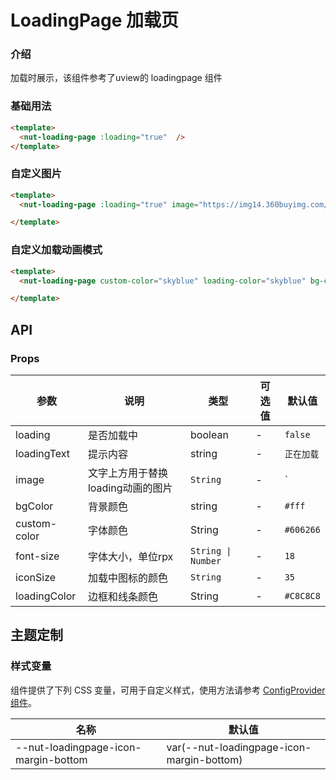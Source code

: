 # LoadingPage 加载页

### 介绍

加载时展示，该组件参考了uview的 loadingpage 组件

### 基础用法

```html
<template>
  <nut-loading-page :loading="true"  />
</template>
```

### 自定义图片

```html
<template>
  <nut-loading-page :loading="true" image="https://img14.360buyimg.com/imagetools/jfs/t1/167902/2/8762/791358/603742d7E9b4275e3/e09d8f9a8bf4c0ef.png"  />

</template>
```

### 自定义加载动画模式

```html
<template>
  <nut-loading-page custom-color="skyblue" loading-color="skyblue" bg-color="#e8e8e8" :loading="true"  />

</template>
```

## API

### Props

| 参数        | 说明       | 类型    | 可选值 | 默认值     |
|-------------|----------|---------|--------|------------|
| loading     | 是否加载中 | boolean | -      | `false`    |
| loadingText | 提示内容   | string  | -      | `正在加载` |
| image       | 文字上方用于替换loading动画的图片| `String`          |-| `         |
| bgColor     | 背景颜色                         | string            |-| `#fff`    |
| custom-color| 字体颜色                         | String            |-| `#606266` |
| font-size   | 字体大小，单位rpx                | `String \| Number`|-| `18`      |
| iconSize    | 加载中图标的颜色                 | `String`          |-| `35`      |
| loadingColor| 边框和线条颜色                   | String            |-| `#C8C8C8` |

## 主题定制

### 样式变量

组件提供了下列 CSS 变量，可用于自定义样式，使用方法请参考 [ConfigProvider 组件](/components/basic/configprovider)。

| 名称                                 | 默认值                                    |
|--------------------------------------|-------------------------------------------|
| --nut-loadingpage-icon-margin-bottom | var(--nut-loadingpage-icon-margin-bottom) |
